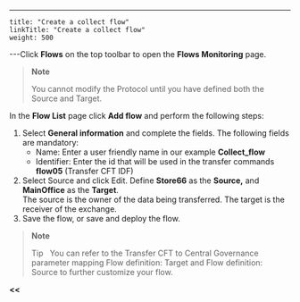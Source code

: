 ---
    title: "Create a collect flow"
    linkTitle: "Create a collect flow"
    weight: 500
---Click ****Flows**** on the top toolbar to open the ****Flows Monitoring**** page.

> **Note**
>
> You cannot modify the Protocol until you have defined both the Source and Target.

In the ****Flow List**** page click ****Add flow**** and perform the following steps:

1. Select **General information** and complete the fields. The following fields are mandatory:
    -   Name: Enter a user friendly name in our example ****Collect_flow****
    -   Identifier: Enter the id that will be used in the transfer commands ****flow05**** (Transfer CFT IDF)
1. Select Source and click Edit. Define ****Store66**** as the ****Source,**** and ****MainOffice**** as the ****Target****.  
    The source is the owner of the data being transferred. The target is the receiver of the exchange.
1. Save the flow, or save and deploy the flow.

> **Note**
>
> Tip  
> You can refer to the Transfer CFT to Central Governance parameter mapping Flow definition: Target and Flow definition: Source to further customize your flow.

****&lt;&lt;**** [](../../)
